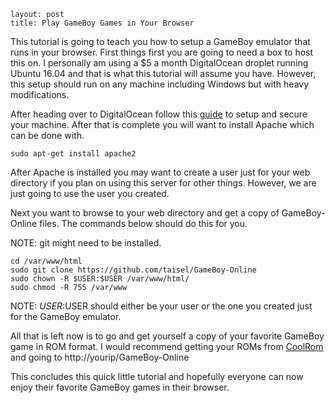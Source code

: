 ```
layout: post
title: Play GameBoy Games in Your Browser
```
This tutorial is going to teach you how to setup a GameBoy emulator that runs in your
browser. First things first you are going to need a box to host this on. I personally
am using a $5 a month DigitalOcean droplet running Ubuntu 16.04 and that is what this
tutorial will assume you have. However, this setup should run on any machine including
Windows but with heavy modifications.

After heading over to DigitalOcean follow this [guide](https://www.digitalocean.com/community/tutorials/initial-server-setup-with-ubuntu-16-04)
 to setup and secure your machine. After that is complete you will want to install
Apache which can be done with.
```
sudo apt-get install apache2

```

After Apache is installed you may want to create a user just for your web directory if
you plan on using this server for other things. However, we are just going to use
the user you created.

Next you want to browse to your web directory and get a copy of
GameBoy-Online files. The commands below should do this for you.

NOTE: git might need to be installed.

```
cd /var/www/html
sudo git clone https://github.com/taisel/GameBoy-Online
sudo chown -R $USER:$USER /var/www/html/
sudo chmod -R 755 /var/www

```
NOTE: $USER:$USER should either be your user or the one you created just for the
GameBoy emulator.

All that is left now is to go and get yourself a copy of your favorite GameBoy game in
ROM format. I would recommend getting your ROMs from [CoolRom](http://www.coolrom.com)
and going to http://yourip/GameBoy-Online

This concludes this quick little tutorial and hopefully everyone can now enjoy their
favorite GameBoy games in their browser.

